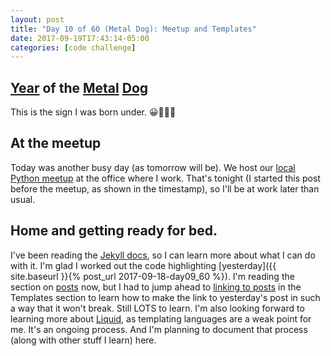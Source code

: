 ```yaml
---
layout: post
title: "Day 10 of 60 (Metal Dog): Meetup and Templates"
date: 2017-09-19T17:43:14-05:00
categories: [code challenge]
---
```


## [Year](https://en.wikipedia.org/wiki/Chinese_zodiac#Years) of the [Metal](https://en.wikipedia.org/wiki/Metal_(Wu_Xing)) [Dog](https://en.wikipedia.org/wiki/Dog_(zodiac))
This is the sign I was born under. 😀👍🏾🐶

## At the meetup
Today was another busy day (as tomorrow will be). We host our [local Python meetup](https://www.meetup.com/preview/python-14/events/242580962) at the office where I work. That's tonight (I started this post before the meetup, as shown in the timestamp), so I'll be at work later than usual.

## Home and getting ready for bed. 
I've been reading the [Jekyll docs](https://jekyllrb.com/docs), so I can learn more about what I can do with it. I'm glad I worked out the code highlighting [yesterday]({{ site.baseurl }}{% post_url 2017-09-18-day09_60 %}). I'm reading the section on [posts](https://jekyllrb.com/docs/posts/) now, but I had to jump ahead to [linking to posts](https://jekyllrb.com/docs/templates/#linking-to-posts) in the Templates section to learn how to make the link to yesterday's post in such a way that it won't break. Still LOTS to learn. I'm also looking forward to learning more about [Liquid](https://shopify.github.io/liquid/), as templating languages are a weak point for me. It's an ongoing process. And I'm planning to document that process (along with other stuff I learn) here.